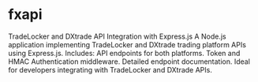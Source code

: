 # fxapi
TradeLocker and DXtrade API Integration with Express.js  A Node.js application implementing TradeLocker and DXtrade trading platform APIs using Express.js. Includes:  API endpoints for both platforms. Token and HMAC Authentication middleware. Detailed endpoint documentation. Ideal for developers integrating with TradeLocker and DXtrade APIs.
